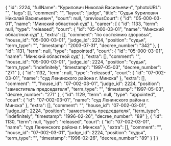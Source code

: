 {
    "id": 2224,
    "fullName": "Курилович Николай Васильевич",
    "photoURL": "",
    "tags": [],
    "comment": "",
    "layout": "judge",
    "title": "Судья Курилович Николай Васильевич",
    "court": null,
    "previousCourt": {
        "id": "05-000-03-01",
        "name": "Минский областной суд"
    },
    "career": [
        {
            "id": 1133,
            "term": null,
            "type": "released",
            "court": {
                "id": "05-000-03-01",
                "name": "Минский областной суд"
            },
            "extra": [],
            "comment": "по состоянию здоровья",
            "house_id": "05-000-03-01",
            "judge_id": 2224,
            "position": "судья",
            "term_type": "",
            "timestamp": "2003-07-31",
            "decree_number": "342"
        },
        {
            "id": 1131,
            "term": null,
            "type": "appointed",
            "court": {
                "id": "05-000-03-01",
                "name": "Минский областной суд"
            },
            "extra": [],
            "comment": "",
            "house_id": "05-000-03-01",
            "judge_id": 2224,
            "position": "судья",
            "term_type": "indefinitely",
            "timestamp": "1997-05-03",
            "decree_number": "271"
        },
        {
            "id": 1132,
            "term": null,
            "type": "released",
            "court": {
                "id": "07-002-03-01",
                "name": "суд Ленинского района г. Минска"
            },
            "extra": [],
            "comment": "",
            "house_id": "07-002-03-01",
            "judge_id": 2224,
            "position": "заместитель председателя",
            "term_type": "",
            "timestamp": "1997-05-03",
            "decree_number": "271"
        },
        {
            "id": 1129,
            "term": null,
            "type": "appointed",
            "court": {
                "id": "07-002-03-01",
                "name": "суд Ленинского района г. Минска"
            },
            "extra": [],
            "comment": "",
            "house_id": "07-002-03-01",
            "judge_id": 2224,
            "position": "заместитель председателя",
            "term_type": "indefinitely",
            "timestamp": "1996-02-26",
            "decree_number": "89"
        },
        {
            "id": 1130,
            "term": null,
            "type": "released",
            "court": {
                "id": "07-002-03-01",
                "name": "суд Ленинского района г. Минска"
            },
            "extra": [],
            "comment": "",
            "house_id": "07-002-03-01",
            "judge_id": 2224,
            "position": "судья",
            "term_type": "",
            "timestamp": "1996-02-26",
            "decree_number": "89"
        }
    ]
}
